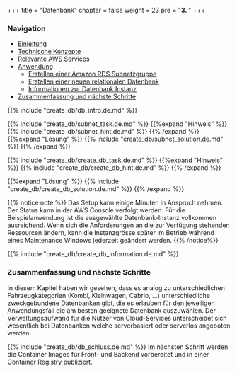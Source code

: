 +++
title = "Datenbank"
chapter = false
weight = 23
pre = "<b>3. </b>"
+++

### Navigation
- [Einleitung](#einleitung)
- [Technische Konzepte](#technische-konzepte)
- [Relevante AWS Services](#relevante-aws-services)
- [Anwendung](#anwendung)
    - [Erstellen einer Amazon RDS Subnetzgruppe](#erstellen-einer-amazon-rds-subnetzgruppe)
    - [Erstellen einer neuen relationalen Datenbank](#erstellen-einer-neuen-relationalen-datenbank)
    - [Informationen zur Datenbank Instanz](#informationen-zur-datenbank-instanz)
- [Zusammenfassung und nächste Schritte](#zusammenfassung-und-nächste-schritte)


{{% include "create_db/db_intro.de.md" %}}

{{% include "create_db/subnet_task.de.md" %}}
{{%expand "Hinweis" %}}
{{% include "create_db/subnet_hint.de.md" %}}
{{% /expand %}}
{{%expand "Lösung" %}}
{{% include "create_db/subnet_solution.de.md" %}}
{{% /expand %}}


{{% include "create_db/create_db_task.de.md" %}}
{{%expand "Hinweis" %}}
{{% include "create_db/create_db_hint.de.md" %}}
{{% /expand %}}

{{%expand "Lösung" %}}
{{% include "create_db/create_db_solution.de.md" %}}
{{% /expand %}}

{{% notice note %}}
Das Setup kann einige Minuten in Anspruch nehmen. Der Status kann in der AWS Console verfolgt werden. Für die Beispielanwendung ist die ausgewählte Datenbank-Instanz vollkommen ausreichend. Wenn sich die Anforderungen an die zur Verfügung stehenden Ressourcen ändern, kann die Instanzgrösse später im Betrieb während eines Maintenance Windows jederzeit geändert werden.
{{% /notice%}}

{{% include "create_db/create_db_information.de.md" %}}

### Zusammenfassung und nächste Schritte
In diesem Kapitel haben wir gesehen, dass es analog zu unterschiedlichen Fahrzeugkategorien (Kombi, Kleinwagen, Cabrio, ...)
unterschiedliche zweckgebundene Datenbanken gibt, die es erlauben für den jeweiligen Anwendungsfall die am besten 
geeignete Datenbank auszuwählen. Der Verwaltungsaufwand für die Nutzer von Cloud-Services unterscheidet sich wesentlich
bei Datenbanken welche serverbasiert oder serverlos angeboten werden.

{{% include "create_db/db_schluss.de.md" %}}
Im nächsten Schritt werden die Container Images für Front- und Backend vorbereitet und in einer Container Registry publiziert.